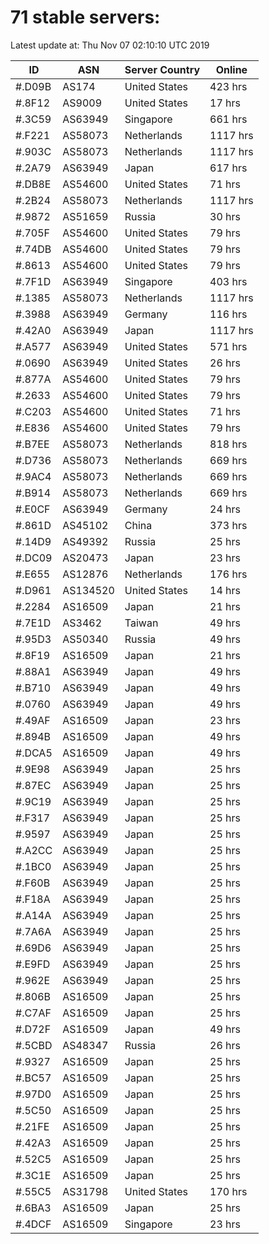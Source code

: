 # 71 stable servers:

Latest update at: Thu Nov 07 02:10:10 UTC 2019

| ID | ASN | Server Country | Online |
| -- | --- | -------------- | ------ |
| #.D09B | AS174 | United States | 423 hrs |
| #.8F12 | AS9009 | United States | 17 hrs |
| #.3C59 | AS63949 | Singapore | 661 hrs |
| #.F221 | AS58073 | Netherlands | 1117 hrs |
| #.903C | AS58073 | Netherlands | 1117 hrs |
| #.2A79 | AS63949 | Japan | 617 hrs |
| #.DB8E | AS54600 | United States | 71 hrs |
| #.2B24 | AS58073 | Netherlands | 1117 hrs |
| #.9872 | AS51659 | Russia | 30 hrs |
| #.705F | AS54600 | United States | 79 hrs |
| #.74DB | AS54600 | United States | 79 hrs |
| #.8613 | AS54600 | United States | 79 hrs |
| #.7F1D | AS63949 | Singapore | 403 hrs |
| #.1385 | AS58073 | Netherlands | 1117 hrs |
| #.3988 | AS63949 | Germany | 116 hrs |
| #.42A0 | AS63949 | Japan | 1117 hrs |
| #.A577 | AS63949 | United States | 571 hrs |
| #.0690 | AS63949 | United States | 26 hrs |
| #.877A | AS54600 | United States | 79 hrs |
| #.2633 | AS54600 | United States | 79 hrs |
| #.C203 | AS54600 | United States | 71 hrs |
| #.E836 | AS54600 | United States | 79 hrs |
| #.B7EE | AS58073 | Netherlands | 818 hrs |
| #.D736 | AS58073 | Netherlands | 669 hrs |
| #.9AC4 | AS58073 | Netherlands | 669 hrs |
| #.B914 | AS58073 | Netherlands | 669 hrs |
| #.E0CF | AS63949 | Germany | 24 hrs |
| #.861D | AS45102 | China | 373 hrs |
| #.14D9 | AS49392 | Russia | 25 hrs |
| #.DC09 | AS20473 | Japan | 23 hrs |
| #.E655 | AS12876 | Netherlands | 176 hrs |
| #.D961 | AS134520 | United States | 14 hrs |
| #.2284 | AS16509 | Japan | 21 hrs |
| #.7E1D | AS3462 | Taiwan | 49 hrs |
| #.95D3 | AS50340 | Russia | 49 hrs |
| #.8F19 | AS16509 | Japan | 21 hrs |
| #.88A1 | AS63949 | Japan | 49 hrs |
| #.B710 | AS63949 | Japan | 49 hrs |
| #.0760 | AS63949 | Japan | 49 hrs |
| #.49AF | AS16509 | Japan | 23 hrs |
| #.894B | AS16509 | Japan | 49 hrs |
| #.DCA5 | AS16509 | Japan | 49 hrs |
| #.9E98 | AS63949 | Japan | 25 hrs |
| #.87EC | AS63949 | Japan | 25 hrs |
| #.9C19 | AS63949 | Japan | 25 hrs |
| #.F317 | AS63949 | Japan | 25 hrs |
| #.9597 | AS63949 | Japan | 25 hrs |
| #.A2CC | AS63949 | Japan | 25 hrs |
| #.1BC0 | AS63949 | Japan | 25 hrs |
| #.F60B | AS63949 | Japan | 25 hrs |
| #.F18A | AS63949 | Japan | 25 hrs |
| #.A14A | AS63949 | Japan | 25 hrs |
| #.7A6A | AS63949 | Japan | 25 hrs |
| #.69D6 | AS63949 | Japan | 25 hrs |
| #.E9FD | AS63949 | Japan | 25 hrs |
| #.962E | AS63949 | Japan | 25 hrs |
| #.806B | AS16509 | Japan | 25 hrs |
| #.C7AF | AS16509 | Japan | 25 hrs |
| #.D72F | AS16509 | Japan | 49 hrs |
| #.5CBD | AS48347 | Russia | 26 hrs |
| #.9327 | AS16509 | Japan | 25 hrs |
| #.BC57 | AS16509 | Japan | 25 hrs |
| #.97D0 | AS16509 | Japan | 25 hrs |
| #.5C50 | AS16509 | Japan | 25 hrs |
| #.21FE | AS16509 | Japan | 25 hrs |
| #.42A3 | AS16509 | Japan | 25 hrs |
| #.52C5 | AS16509 | Japan | 25 hrs |
| #.3C1E | AS16509 | Japan | 25 hrs |
| #.55C5 | AS31798 | United States | 170 hrs |
| #.6BA3 | AS16509 | Japan | 25 hrs |
| #.4DCF | AS16509 | Singapore | 23 hrs |

